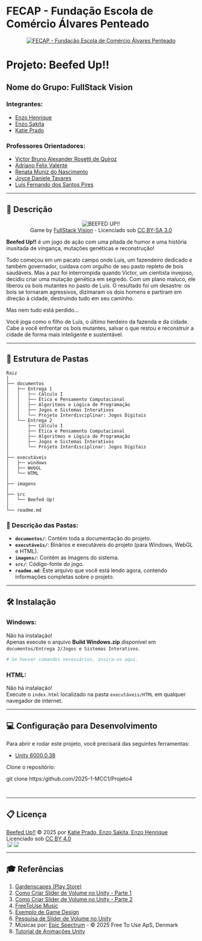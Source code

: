
# FECAP - Fundação Escola de Comércio Álvares Penteado

<p align="center">
<a href="https://www.fecap.br/"><img src="https://encrypted-tbn0.gstatic.com/images?q=tbn:ANd9GcRhZPrRa89Kma0ZZogxm0pi-tCn_TLKeHGVxywp-LXAFGR3B1DPouAJYHgKZGV0XTEf4AE&usqp=CAU" alt="FECAP - Fundação Escola de Comércio Álvares Penteado" border="0"></a>
</p>

# Projeto: Beefed Up!!

## Nome do Grupo: FullStack Vision

### Integrantes:
- <a href="https://www.linkedin.com/in/enzohenrique777/">Enzo Henrique</a>  
- <a href="https://github.com/Enzooouu12">Enzo Sakita</a>  
- <a href="https://www.linkedin.com/in/katie-prado-388129312/">Katie Prado</a>  

### Professores Orientadores:
- <a href="https://www.linkedin.com/in/victorbarq/">Victor Bruno Alexander Rosetti de Quiroz</a>  
- <a href="https://www.linkedin.com/in/adriano-valente-534576135/">Adriano Felix Valente</a>  
- <a href="https://www.linkedin.com/in/remuniz/">Renata Muniz do Nascimento</a>  
- <a href="https://www.linkedin.com/in/joyce-tavares-18821719a/">Joyce Daniele Tavares</a>  
- <a href="https://www.linkedin.com/in/luisspires/">Luís Fernando dos Santos Pires</a>

---

## 📖 Descrição

<p align="center">
<img src="https://github.com/user-attachments/assets/df1c0547-efa3-4944-ae56-aa6587892ab0" alt="BEEFED UP!!" border="0"><br>
Game by <a href="http://www.nyphotographic.com/">FullStack Vision</a> - Licenciado sob <a rel="license" href="https://creativecommons.org/licenses/by-sa/3.0/">CC BY-SA 3.0</a>
</p>

**Beefed Up!!** é um jogo de ação com uma pitada de humor e uma história inusitada de vingança, mutações genéticas e reconstrução!

Tudo começou em um pacato campo onde Luís, um fazendeiro dedicado e também governador, cuidava com orgulho de seu pasto repleto de bois saudáveis. Mas a paz foi interrompida quando Victor, um cientista invejoso, decidiu criar uma mutação genética em segredo. Com um plano maluco, ele liberou os bois mutantes no pasto de Luís. O resultado foi um desastre: os bois se tornaram agressivos, dizimaram os dois homens e partiram em direção à cidade, destruindo tudo em seu caminho.

Mas nem tudo está perdido...

Você joga como o filho de Luís, o último herdeiro da fazenda e da cidade. Cabe a você enfrentar os bois mutantes, salvar o que restou e reconstruir a cidade de forma mais inteligente e sustentável.

---

## 📁 Estrutura de Pastas

```
Raiz
│
├── documentos
│   ├── Entrega 1
│   │   ├── Cálculo I
│   │   ├── Ética e Pensamento Computacional
│   │   ├── Algoritmos e Lógica de Programação
│   │   ├── Jogos e Sistemas Interativos
│   │   └── Projeto Interdisciplinar: Jogos Digitais
│   └── Entrega 2
│       ├── Cálculo I
│       ├── Ética e Pensamento Computacional
│       ├── Algoritmos e Lógica de Programação
│       ├── Jogos e Sistemas Interativos
│       └── Projeto Interdisciplinar: Jogos Digitais
│
├── executáveis
│   ├── windows
│   ├── WebGL
│   └── HTML
│
├── imagens
│
├── src
│   └── Beefed Up!
│
└── readme.md
```

### 📝 Descrição das Pastas:

- **`documentos/`**: Contém toda a documentação do projeto.
- **`executáveis/`**: Binários e executáveis do projeto (para Windows, WebGL e HTML).
- **`imagens/`**: Contém as imagens do sistema.
- **`src/`**: Código-fonte do jogo.
- **`readme.md`**: Este arquivo que você está lendo agora, contendo informações completas sobre o projeto.

---

## 🛠 Instalação

### Windows:
Não há instalação!  
Apenas execute o arquivo **Build Windows.zip** disponível em `documentos/Entrega 2/Jogos e Sistemas Interativos`.

```sh
# Se houver comandos necessários, insira-os aqui.
```

### HTML:
Não há instalação!  
Execute o `index.html` localizado na pasta `executáveis/HTML` em qualquer navegador de internet.

---

## 💻 Configuração para Desenvolvimento

Para abrir e rodar este projeto, você precisará das seguintes ferramentas:

- <a href="https://unity.com/pt/releases/editor/whats-new/6000.0.38">Unity 6000.0.38</a>

Clone o repositório:


git clone https:/github.com/2025-1-MCC1/Projeto4
```


```

---

## 📋 Licença

<a href="https://creativecommons.org">Beefed Up!!</a> © 2025 por <a href="https://creativecommons.org">Katie Prado, Enzo Sakita, Enzo Henrique</a>  
Licenciado sob <a href="https://creativecommons.org/licenses/by/4.0/">CC BY 4.0</a>  
<img src="https://mirrors.creativecommons.org/presskit/icons/cc.svg" style="max-width: 1em; max-height:1em; margin-left: .2em;"><img src="https://mirrors.creativecommons.org/presskit/icons/by.svg" style="max-width: 1em; max-height:1em; margin-left: .2em;">

---

## 🎓 Referências

1. [Gardenscapes (Play Store)](https://play.google.com/store/apps/details?id=com.playrix.gardenscapes&hl=pt_BR&pli=1)  
2. [Como Criar Slider de Volume no Unity - Parte 1](https://www.youtube.com/watch?v=vnSO0zc9jzg)  
3. [Como Criar Slider de Volume no Unity - Parte 2](https://www.youtube.com/watch?v=qW4p2Dez_Hs)  
4. [FreeToUse Music](https://freetouse.com/music)  
5. [Exemplo de Game Design](https://www.youtube.com/watch?v=Mou0lMCK_Rw)  
6. [Pesquisa de Slider de Volume no Unity](https://www.youtube.com/results?search_query=Volume+slider+in+unity)  
7. Músicas por: [Epic Spectrum](https://freetouse.com/music/search/overtaken/) - © 2025 Free To Use ApS, Denmark  
8. [Tutorial de Animações Unity](https://www.youtube.com/watch?v=wbY9L0zsV2w)
